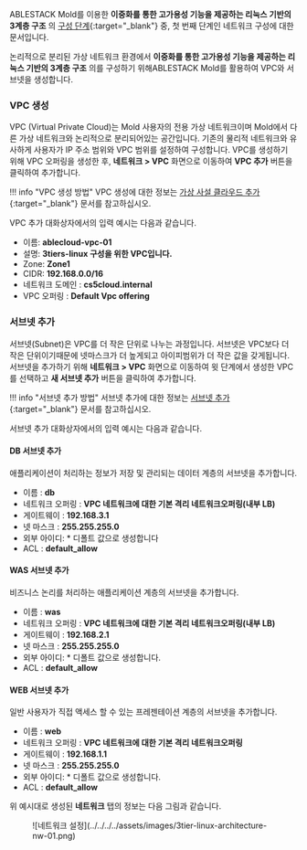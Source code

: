 ABLESTACK Mold를 이용한 **이중화를 통한 고가용성 기능을 제공하는 리눅스 기반의 3계층 구조** 의 [구성 단계](../3tiers-linux-guide-prepare#_4){:target="_blank"} 중, 첫 번째 단계인 네트워크 구성에 대한 문서입니다.

논리적으로 분리된 가상 네트워크 환경에서 **이중화를 통한 고가용성 기능을 제공하는 리눅스 기반의 3계층 구조** 의를 구성하기 위해ABLESTACK Mold를 활용하여 VPC와 서브넷을 생성합니다.

### VPC 생성
VPC (Virtual Private Cloud)는 Mold 사용자의 전용 가상 네트워크이며 Mold에서 다른 가상 네트워크와 논리적으로 분리되어있는 공간입니다. 기존의 물리적 네트워크와 유사하게 사용자가 IP 주소 범위와 VPC 범위를 설정하여 구성합니다.
VPC를 생성하기 위해 VPC 오퍼링을 생성한 후, **네트워크 >  VPC** 화면으로 이동하여 **VPC 추가** 버튼을 클릭하여 추가합니다.

!!! info "VPC 생성 방법"
    VPC 생성에 대한 정보는 [가상 사설 클라우드 추가](../../../../administration/mold/network&traffic-mngt-guide#_30){:target="_blank"} 문서를 참고하십시오.

VPC 추가 대화상자에서의 입력 예시는 다음과 같습니다.

  - 이름: **ablecloud-vpc-01**
  - 설명: **3tiers-linux 구성을 위한 VPC입니다.**
  - Zone: **Zone1**
  - CIDR: **192.168.0.0/16**
  - 네트워크 도메인 : **cs5cloud.internal**
  - VPC 오퍼링 : **Default Vpc offering**

### 서브넷 추가

서브넷(Subnet)은 VPC를 더 작은 단위로 나누는 과정입니다. 서브넷은 VPC보다 더 작은 단위이기때문에 넷마스크가 더 높게되고 아이피범위가 더 작은 값을 갖게됩니다.
서브넷을 추가하기 위해 **네트워크 >  VPC** 화면으로 이동하여 윗 단계에서 생성한 VPC를 선택하고 **새 서브넷 추가** 버튼을 클릭하여 추가합니다.

!!! info "서브넷 추가 방법"
    서브넷 추가에 대한 정보는 [서브넷 추가](../../../../administration/mold/network&traffic-mngt-guide#_31){:target="_blank"} 문서를 참고하십시오.

서브넷 추가 대화상자에서의 입력 예시는 다음과 같습니다.

#### DB 서브넷 추가
애플리케이션이 처리하는 정보가 저장 및 관리되는 데이터 계층의 서브넷을 추가합니다.

- 이름 : **db**
- 네트워크 오퍼링 : **VPC 네트워크에 대한 기본 격리 네트워크오퍼링(내부 LB)**
- 게이트웨이 : **192.168.3.1**
- 넷 마스크 : **255.255.255.0**
- 외부 아이디:  * 디폴트 값으로 생성합니다
- ACL : **default_allow**

#### WAS 서브넷 추가
비즈니스 논리를 처리하는 애플리케이션 계층의 서브넷을 추가합니다.

  - 이름 : **was**
  - 네트워크 오퍼링 : **VPC 네트워크에 대한 기본 격리 네트워크오퍼링(내부 LB)**
  - 게이트웨이 : **192.168.2.1**
  - 넷 마스크 : **255.255.255.0**
  - 외부 아이디: * 디폴트 값으로 생성합니다.
  - ACL : **default_allow**

#### WEB 서브넷 추가
일반 사용자가 직접 액세스 할 수 있는 프레젠테이션 계층의 서브넷을 추가합니다. 

  - 이름 : **web**
  - 네트워크 오퍼링 : **VPC 네트워크에 대한 기본 격리 네트워크오퍼링**
  - 게이트웨이 : **192.168.1.1**
  - 넷 마스크 : **255.255.255.0**
  - 외부 아이디: * 디폴트 값으로 생성합니다.
  - ACL : **default_allow**

위 예시대로 생성된 **네트워크** 탭의 정보는 다음 그림과 같습니다.
<figure markdown>
![네트워크 설정](../../../../assets/images/3tier-linux-architecture-nw-01.png)
</figure markdown>


